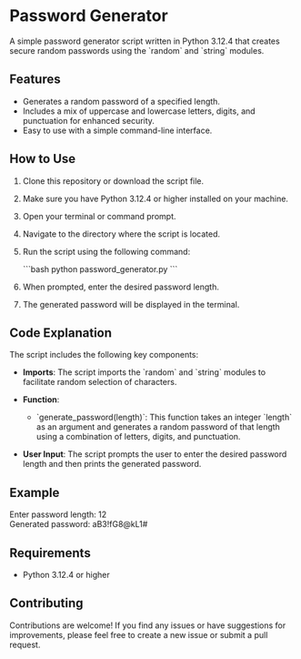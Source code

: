 # Password Generator

A simple password generator script written in Python 3.12.4 that creates secure random passwords using the \`random\` and \`string\` modules.

## Features

- Generates a random password of a specified length.
- Includes a mix of uppercase and lowercase letters, digits, and punctuation for enhanced security.
- Easy to use with a simple command-line interface.

## How to Use

1. Clone this repository or download the script file.
2. Make sure you have Python 3.12.4 or higher installed on your machine.
3. Open your terminal or command prompt.
4. Navigate to the directory where the script is located.
5. Run the script using the following command:

   \`\`\`bash
   python password_generator.py
   \`\`\`

6. When prompted, enter the desired password length.
7. The generated password will be displayed in the terminal.

## Code Explanation

The script includes the following key components:

- **Imports**: The script imports the \`random\` and \`string\` modules to facilitate random selection of characters.
  
- **Function**: 
  - \`generate_password(length)\`: This function takes an integer \`length\` as an argument and generates a random password of that length using a combination of letters, digits, and punctuation.

- **User Input**: The script prompts the user to enter the desired password length and then prints the generated password.



## Example

Enter password length: 12  
Generated password: aB3!fG8@kL1#  


## Requirements

- Python 3.12.4 or higher

## Contributing

Contributions are welcome! If you find any issues or have suggestions for improvements, please feel free to create a new issue or submit a pull request.
